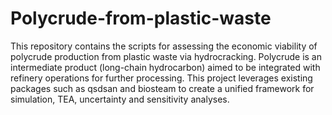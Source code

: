 # Polycrude-from-plastic-waste
This repository contains the scripts for assessing the economic viability of polycrude production from plastic waste via hydrocracking.
Polycrude is an intermediate product (long-chain hydrocarbon) aimed to be integrated with refinery operations for further processing.
This project leverages existing packages such as qsdsan and biosteam to create a unified framework for simulation, TEA, uncertainty and sensitivity analyses.
